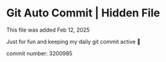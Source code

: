 # Git Auto Commit | Hidden File

This file was added Feb 12, 2025

Just for fun and keeping my daily git commit active 🤪

commit number: 3200985
